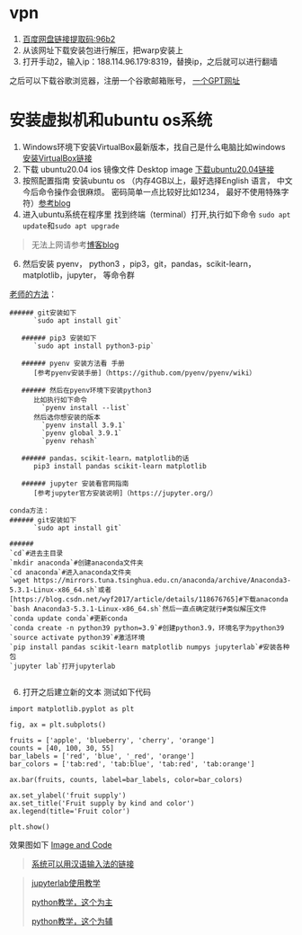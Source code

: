 # vpn
1. [百度网盘链接提取码:96b2](https://wwrx.lanzoum.com/icTU70uuwe5c)
2. 从该网址下载安装包进行解压，把warp安装上
3. 打开手动2，输入ip：188.114.96.179:8319，替换ip，之后就可以进行翻墙

之后可以下载谷歌浏览器，注册一个谷歌邮箱账号，
[一个GPT网址](https://poe.com/ChatGPT)


# 安装虚拟机和ubuntu os系统
1. Windows环境下安装VirtualBox最新版本，找自己是什么电脑比如windows [ 安装VirtualBox链接](https://www.oracle.com/jp/virtualization/technologies/vm/downloads/virtualbox-downloads.html)
2. 下载 ubuntu20.04 ios 镜像文件 Desktop image [下载ubuntu20.04链接](https://releases.ubuntu.com/focal/)
3. 按照配置指南 安装ubuntu os （内存4GB以上，最好选择English 语言， 中文今后命令操作会很麻烦。 密码简单一点比较好比如1234， 最好不使用特殊字符）[参考blog](https://blog.csdn.net/qq_41528443/article/details/131962903)
4. 进入ubuntu系统在程序里 找到终端（terminal）打开,执行如下命令 `sudo apt update`和`sudo apt upgrade`

>无法上网请参考[博客blog](https://blog.csdn.net/qifei717/article/details/124974384)

6. 然后安装 pyenv， python3 ，pip3，git，pandas，scikit-learn，matplotlib，jupyter， 等命令群

[老师的方法](https://sunhitachi.github.io/t2/)：
```
###### git安装如下
      `sudo apt install git`

   ###### pip3 安装如下
      `sudo apt install python3-pip`

   ###### pyenv 安装方法看 手册 
      [参考pyenv安装手册]（https://github.com/pyenv/pyenv/wiki）

   ###### 然后在pyenv环境下安装python3
      比如执行如下命令
        `pyenv install --list`
      然后选你想安装的版本
        `pyenv install 3.9.1`
        `pyenv global 3.9.1`
        `pyenv rehash`

   ###### pandas，scikit-learn，matplotlib的话
      pip3 install pandas scikit-learn matplotlib

   ###### jupyter 安装看官网指南
      [参考jupyter官方安装说明]（https://jupyter.org/）
```

```
conda方法：
###### git安装如下
      `sudo apt install git`

######
`cd`#进去主目录
`mkdir anaconda`#创建anaconda文件夹
`cd anaconda`#进入anaconda文件夹
`wget https://mirrors.tuna.tsinghua.edu.cn/anaconda/archive/Anaconda3-5.3.1-Linux-x86_64.sh`或者[https://blog.csdn.net/wyf2017/article/details/118676765]#下载anaconda
`bash Anaconda3-5.3.1-Linux-x86_64.sh`然后一直点确定就行#类似解压文件
`conda update conda`#更新conda
`conda create -n python39 python=3.9`#创建python3.9，环境名字为python39
`source activate python39`#激活环境
`pip install pandas scikit-learn matplotlib numpys jupyterlab`#安装各种包
`jupyter lab`打开jupyterlab
 
```

6. 打开之后建立新的文本 测试如下代码

```
import matplotlib.pyplot as plt

fig, ax = plt.subplots()

fruits = ['apple', 'blueberry', 'cherry', 'orange']
counts = [40, 100, 30, 55]
bar_labels = ['red', 'blue', '_red', 'orange']
bar_colors = ['tab:red', 'tab:blue', 'tab:red', 'tab:orange']

ax.bar(fruits, counts, label=bar_labels, color=bar_colors)

ax.set_ylabel('fruit supply')
ax.set_title('Fruit supply by kind and color')
ax.legend(title='Fruit color')

plt.show()
```    
效果图如下
[Image and Code](https://matplotlib.org/stable/gallery/lines_bars_and_markers/bar_colors.html#sphx-glr-gallery-lines-bars-and-markers-bar-colors-py)

>[系统可以用汉语输入法的链接](https://blog.csdn.net/Owen_Q/article/details/104151834)

>[jupyterlab使用教学](https://zhuanlan.zhihu.com/p/154515490?utm_id=0)
>
>[python教学，这个为主](https://www.liaoxuefeng.com/wiki/1016959663602400)
>
>[python教学，这个为辅](https://www.runoob.com/python/python-tutorial.html)
